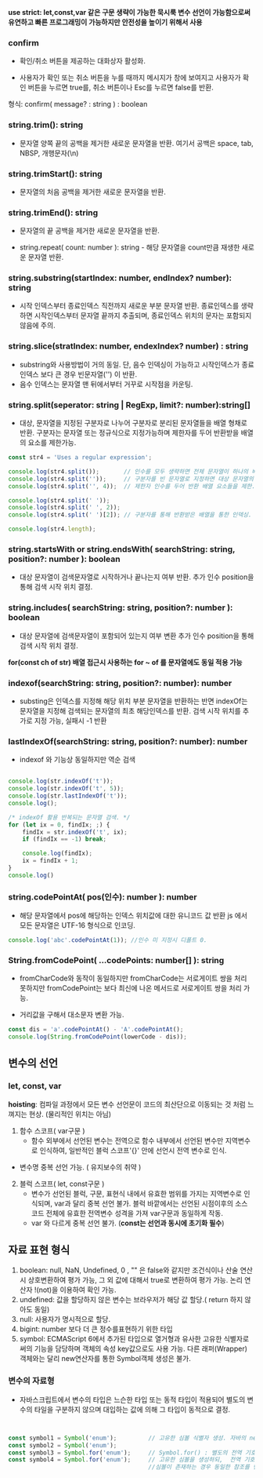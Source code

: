 **use strict: let,const,var 같은 구문 생략이 가능한 묵시룩 변수 선언이 가능함으로써 유연하고 빠른 프로그래밍이 가능하지만 안전성을 높이기 위해서 사용**

### confirm
- 확인/취소 버튼을 제공하는 대화상자 활성화.

- 사용자가 확인 또는 취소 버튼을 누를 때까지 메시지가 창에 보여지고
  사용자가 확인 버튼을 누르면 true를, 취소 버튼이나 Esc를 누르면 false를 반환.

형식: confirm( message? : string ) : boolean


### string.trim(): string
- 문자열 양쪽 끝의 공백을 제거한 새로운 문자열을 반환. 여기서 공백은 space, tab, NBSP, 개행문자(\n)

### string.trimStart(): string
- 문자열의 처음 공백을 제거한 새로운 문자열을 반환.

### string.trimEnd(): string
- 문자열의 끝 공백을 제거한 새로운 문자열을 반환.

- string.repeat( count: number ): string - 해당 문자열을 count만큼 재생한 새로운 문자열 반환.

### string.substring(startIndex: number, endIndex? number): string
- 시작 인덱스부터 종료인덱스 직전까지 새로운 부분 문자열 반환.
  종료인덱스를 생략하면 시작인덱스부터 문자열 끝까지 추출되며, 종료인덱스 위치의 문자는 포함되지 않음에 주의.

### string.slice(stratIndex: number, endexIndex? number) : string
- substring와 사용방법이 거의 동일. 단, 음수 인덱싱이 가능하고 시작인덱스가 종료 인덱스 보다 큰 경우 빈문자열('') 이 반환.
- 음수 인덱스는 문자열 맨 뒤에서부터 거꾸로 시작점을 카운팅.

### string.split(seperator: string | RegExp, limit?: number):string[]
- 대상, 문자열을 지정된 구분자로 나누어 구분자로 분리된 문자열들을 배열 형채로 반환.
 구분자는 문자열 또는 정규식으로 지정가능하며 제한자를 두어 반환받을 배열의 요소를 제한가능.

```js
const str4 = 'Uses a regular expression';

console.log(str4.split());       // 인수를 모두 생략하면 전체 문자열이 하나의 배열 요소 하나로 반환.
console.log(str4.split(''));     // 구분자를 빈 문자열로 지정하면 대상 문자열의 모든 문자들을 배열 요소들로 반환.
console.log(str4.split('', 4));  // 제한자 인수를 두어 반환 배열 요소들을 제한. 

console.log(str4.split(' '));
console.log(str4.split(' ', 2));
console.log(str4.split(' ')[2]); // 구분자를 통해 반환받은 배열을 통한 인덱싱.

console.log(str4.length); 

```

### string.startsWith or string.endsWith( searchString: string, position?: number ): boolean 
- 대상 문자열이 검색문자열로 시작하거나 끝나는지 여부 반환.
추가 인수 position을 통해 검색 시작 위치 결정.

### string.includes( searchString: string, position?: number ): boolean
- 대상 문자열에 검색문자열이 포함되어 있는지 여부 변환
추가 인수 position을 통해 검색 시작 위치 결정.

**for(const ch of str) 배열 접근시 사용하는 for ~ of 를 문자열에도 동일 적용 가능**

### indexof(searchString: string, position?: number): number
- substing은 인덱스를 지정해 해당 위치 부분 문자열을 반환하는 반면 indexOf는 문자열을 지정해 검색되는 문자열의 최초 해당인덱스를 반환.
검색 시작 위치를 추가로 지정 가능, 실패시 -1 반환

### lastIndexOf(searchString: string, position?: number): number
- indexof 와 기능상 동일하지만 역순 검색

```js

console.log(str.indexOf('t'));
console.log(str.indexOf('t', 5));
console.log(str.lastIndexOf('t'));
console.log();

/* indexOf 활용 반복되는 문자열 검색. */
for (let ix = 0, findIx; ;) {
    findIx = str.indexOf('t', ix);
    if (findIx == -1) break;

    console.log(findIx);
    ix = findIx + 1;
}
console.log()

```
###  string.codePointAt( pos(인수): number ): number
- 해당 문자열에서 pos에 해당하는 인덱스 위치값에 대한 유니코드 값 반환
js 에서 모든 문자열은 UTF-16 형식으로 인코딩.
```js
console.log('abc'.codePointAt(1)); //인수 미 지정시 디폴트 0.
```

### String.fromCodePoint( ...codePoints: number[] ): string
- fromCharCode와 동작이 동일하지만 fromCharCode는 서로게이트 쌍을 처리 못하지만
fromCodePoint는 보다 최신에 나온 메서드로 서로게이트 쌍을 처리 가능.

- 거리값을 구해서 대소문자 변환 가능.

``` js
const dis = 'a'.codePointAt() - 'A'.codePointAt();
console.log(String.fromCodePoint(lowerCode - dis));
```



## 변수의 선언

### let, const, var
**hoisting**: 컴파일 과정에서 모든 변수 선언문이 코드의 최산단으로 이동되는 것 처럼 느껴지는 현상.
(물리적인 위치는 아님)
  
1) 함수 스코프( var구문 )
   - 함수 외부에서 선언된 변수는 전역으로 함수 내부에서 선언된 변수만 지역변수로 인식하여,
     일반적인 블럭 스코프'{}' 안에 선언시 전역 변수로 인식.
  - 변수명 중복 선언 가능. ( 유지보수의 취약 )

2) 블럭 스코프( let, const구문 )
   - 변수가 선언된 블럭, 구문, 표현식 내에서 유효한 범위를 가지는 지역변수로 인식되며, var과
     달리 중복 선언 불가. 블럭 바깥에서는 선언된 시점이후의 소스 코드 전체에 유효한 전역변수
     성격을 가져 var구문과 동일하게 작동.
   - var 와 다르게 중복 선언 불가. (**const는 선언과 동시에 초기화 필수**)



## 자료 표현 형식
1) boolean: null, NaN, Undefined, 0 , "" 은 false와 같지만 조건식이나 산술 연산 시 상호변환하여 평가 가능, 그 외 값에 대해서 true로 변환하여 평가 가능.
논리 연산자 !(not)을 이용하여 확인 가능.
2) undefined: 값을 할당하지 않은 변수는 브라우저가 해당 값 할당.( return 하지 않아도 동일)
3) null: 사용자가 명시적으로 할당.
4) bigint: number 보다 더 큰 정수를표현하기 위한 타입
5) symbol: ECMAScript 6에서 추가된 타입으로 열거형과 유사한 고유한 식별자로써의 기능을 담당하며 객체의 속성 key값으로도 사용 가능. 다른 래퍼(Wrapper) 객체와는 달리 new연산자를 통한 Symbol객체
   생성은 불가.
   
### 변수의 자료형
- 자바스크립트에서 변수의 타입은 느슨한 타입 또는 동적 타입이 적용되어 별도의 변수의 타일을 구분하지 않으며 대입하는 값에 의해 그 타입이 동적으로 결정.
```js


const symbol1 = Symbol('enum');         // 고유한 심볼 식별자 생성. 자바의 new String("문자열")과 유사.
const symbol2 = Symbol('enum');
const symbol3 = Symbol.for('enum');     // Symbol.for() : 별도의 전역 기호 레지스트리(Global symbol registry) 영역에
const symbol4 = Symbol.for('enum');     // 고유한 심볼을 생성하되,  전역 기호 레지스트리를 검색하여  기존에  동일한
                                        //심볼이 존재하는 경우 동일한 참조를 반환. 자바의 String의 intern()과 유사. */

```


